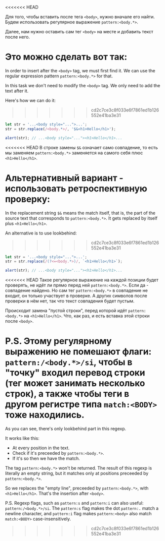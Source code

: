 <<<<<<< HEAD

Для того, чтобы вставить после тега `<body>`, нужно вначале его найти. Будем использовать регулярное выражение `pattern:<body.*>`.

Далее, нам нужно оставить сам тег `<body>` на месте и добавить текст после него.

Это можно сделать вот так:
=======
In order to insert after the `<body>` tag, we must first find it. We can use the regular expression pattern `pattern:<body.*>` for that.

In this task we don't need to modify the `<body>` tag. We only need to add the text after it.

Here's how we can do it:

>>>>>>> cd2c7ce3c8f033e6f7861ed1b126552e41ba3e31
```js run
let str = '...<body style="...">...';
str = str.replace(/<body.*>/, '$&<h1>Hello</h1>');

alert(str); // ...<body style="..."><h1>Hello</h1>...
```

<<<<<<< HEAD
В строке замены `$&` означает само совпадение, то есть мы заменяем `pattern:<body.*>` заменяется на самого себя плюс `<h1>Hello</h1>`.

Альтернативный вариант - использовать ретроспективную проверку:
=======
In the replacement string `$&` means the match itself, that is, the part of the source text that corresponds to `pattern:<body.*>`. It gets replaced by itself plus `<h1>Hello</h1>`.

An alternative is to use lookbehind:
>>>>>>> cd2c7ce3c8f033e6f7861ed1b126552e41ba3e31

```js run
let str = '...<body style="...">...';
str = str.replace(/(?<=<body.*>)/, `<h1>Hello</h1>`);

alert(str); // ...<body style="..."><h1>Hello</h1>...
```

<<<<<<< HEAD
Такое регулярное выражение на каждой позиции будет проверять, не идёт ли прямо перед ней `pattern:<body.*>`. Если да - совпадение найдено. Но сам тег `pattern:<body.*>` в совпадение не входит, он только участвует в проверке. А других символов после проверки в нём нет, так что текст совпадения будет пустым.

Происходит замена "пустой строки", перед которой идёт `pattern:<body.*>` на `<h1>Hello</h1>`. Что, как раз, и есть вставка этой строки после `<body>`.

P.S. Этому регулярному выражению не помешают флаги: `pattern:/<body.*>/si`, чтобы в "точку" входил перевод строки (тег может занимать несколько строк), а также чтобы теги в другом регистре типа `match:<BODY>` тоже находились.
=======
As you can see, there's only lookbehind part in this regexp.

It works like this:
- At every position in the text.
- Check if it's preceeded by `pattern:<body.*>`.
- If it's so then we have the match.

The tag `pattern:<body.*>` won't be returned. The result of this regexp is literally an empty string, but it matches only at positions preceeded by `pattern:<body.*>`.

So we replaces the "empty line", preceeded by `pattern:<body.*>`, with `<h1>Hello</h1>`. That's the insertion after `<body>`.

P.S. Regexp flags, such as `pattern:s` and `pattern:i` can also useful: `pattern:/<body.*>/si`. The `pattern:s` flag makes the dot `pattern:.` match a newline character, and `pattern:i` flag makes `pattern:<body>` also match `match:<BODY>` case-insensitively.
>>>>>>> cd2c7ce3c8f033e6f7861ed1b126552e41ba3e31
